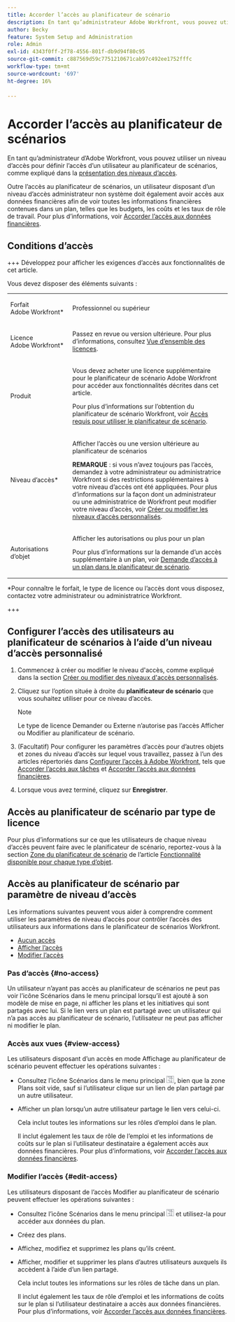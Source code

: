 ```yaml
---
title: Accorder l’accès au planificateur de scénario
description: En tant qu’administrateur Adobe Workfront, vous pouvez utiliser un niveau d’accès pour définir l’accès d’un utilisateur au planificateur de scénarios.
author: Becky
feature: System Setup and Administration
role: Admin
exl-id: 4343f0ff-2f78-4556-801f-db9d94f80c95
source-git-commit: c887569d59c7751210671cab97c492ee1752fffc
workflow-type: tm+mt
source-wordcount: '697'
ht-degree: 16%

---
```


# Accorder l’accès au planificateur de scénarios

En tant qu’administrateur d’Adobe Workfront, vous pouvez utiliser un niveau d’accès pour définir l’accès d’un utilisateur au planificateur de scénarios, comme expliqué dans la [présentation des niveaux d’accès](../../../administration-and-setup/add-users/access-levels-and-object-permissions/access-levels-overview.md).

Outre l’accès au planificateur de scénarios, un utilisateur disposant d’un niveau d’accès administrateur non système doit également avoir accès aux données financières afin de voir toutes les informations financières contenues dans un plan, telles que les budgets, les coûts et les taux de rôle de travail. Pour plus d’informations, voir [Accorder l’accès aux données financières](../../../administration-and-setup/add-users/configure-and-grant-access/grant-access-financial.md).

## Conditions d’accès

+++ Développez pour afficher les exigences d’accès aux fonctionnalités de cet article.

Vous devez disposer des éléments suivants :

<table style="table-layout:auto"> 
 <col> 
 <col> 
 <tbody> 
  <tr> 
   <td role="rowheader"> <p>Forfait Adobe Workfront*</p> </td> 
   <td>Professionnel ou supérieur</td> 
  </tr> 
  <tr> 
   <td role="rowheader">Licence Adobe Workfront*</td> 
   <td> <p>Passez en revue ou version ultérieure. Pour plus d’informations, consultez <a href="../../../administration-and-setup/add-users/access-levels-and-object-permissions/wf-licenses.md" class="MCXref xref" data-mc-variable-override="">Vue d’ensemble des licences</a>.</p> </td> 
  </tr> 
  <tr> 
   <td role="rowheader">Produit</td> 
   <td> <p>Vous devez acheter une licence supplémentaire pour le planificateur de scénario Adobe Workfront pour accéder aux fonctionnalités décrites dans cet article.</p> <p>Pour plus d’informations sur l’obtention du planificateur de scénario Workfront, voir <a href="../../../scenario-planner/access-needed-to-use-sp.md" class="MCXref xref" data-mc-variable-override="">Accès requis pour utiliser le planificateur de scénario</a>. </p> </td> 
  </tr> 
  <tr> 
   <td role="rowheader">Niveau d’accès*</td> 
   <td> <p>Afficher l’accès ou une version ultérieure au planificateur de scénarios</p> <p><b>REMARQUE</b> : si vous n’avez toujours pas l’accès, demandez à votre administrateur ou administratrice Workfront si des restrictions supplémentaires à votre niveau d’accès ont été appliquées. Pour plus d’informations sur la façon dont un administrateur ou une administratrice de Workfront peut modifier votre niveau d’accès, voir <a href="../../../administration-and-setup/add-users/configure-and-grant-access/create-modify-access-levels.md" class="MCXref xref" data-mc-variable-override="">Créer ou modifier les niveaux d’accès personnalisés</a>.</p> </td> 
  </tr> 
  <tr data-mc-conditions=""> 
   <td role="rowheader"> <p>Autorisations d’objet</p> </td> 
   <td> <p>Afficher les autorisations ou plus pour un plan</p> <p>Pour plus d’informations sur la demande d’un accès supplémentaire à un plan, voir <a href="../../../scenario-planner/request-access-to-plan.md" class="MCXref xref" data-mc-variable-override="">Demande d’accès à un plan dans le planificateur de scénario</a>.</p> </td> 
  </tr> 
 </tbody> 
</table>

&#42;Pour connaître le forfait, le type de licence ou l’accès dont vous disposez, contactez votre administrateur ou administratrice Workfront.

+++

## Configurer l’accès des utilisateurs au planificateur de scénarios à l’aide d’un niveau d’accès personnalisé

1. Commencez à créer ou modifier le niveau d&#39;accès, comme expliqué dans la section [Créer ou modifier des niveaux d&#39;accès personnalisés](../../../administration-and-setup/add-users/configure-and-grant-access/create-modify-access-levels.md).
1. Cliquez sur l’option située à droite du **planificateur de scénario** que vous souhaitez utiliser pour ce niveau d’accès.

   >[!NOTE]
   >
   >Le type de licence Demander ou Externe n’autorise pas l’accès Afficher ou Modifier au planificateur de scénario.

1. (Facultatif) Pour configurer les paramètres d’accès pour d’autres objets et zones du niveau d’accès sur lequel vous travaillez, passez à l’un des articles répertoriés dans [Configurer l’accès à Adobe Workfront](../../../administration-and-setup/add-users/configure-and-grant-access/configure-access.md), tels que [Accorder l’accès aux tâches](../../../administration-and-setup/add-users/configure-and-grant-access/grant-access-tasks.md) et [Accorder l’accès aux données financières](../../../administration-and-setup/add-users/configure-and-grant-access/grant-access-financial.md).
1. Lorsque vous avez terminé, cliquez sur **Enregistrer**.

## Accès au planificateur de scénario par type de licence

Pour plus d’informations sur ce que les utilisateurs de chaque niveau d’accès peuvent faire avec le planificateur de scénario, reportez-vous à la section [Zone du planificateur de scénario](../../../administration-and-setup/add-users/access-levels-and-object-permissions/functionality-available-for-each-object-type.md#scenario) de l’article [Fonctionnalité disponible pour chaque type d’objet](../../../administration-and-setup/add-users/access-levels-and-object-permissions/functionality-available-for-each-object-type.md).

## Accès au planificateur de scénario par paramètre de niveau d’accès

Les informations suivantes peuvent vous aider à comprendre comment utiliser les paramètres de niveau d’accès pour contrôler l’accès des utilisateurs aux informations dans le planificateur de scénarios Workfront.

* [Aucun accès](#no-access)
* [Afficher l’accès](#view-access)
* [Modifier l’accès](#edit-access)

### Pas d’accès {#no-access}

Un utilisateur n’ayant pas accès au planificateur de scénarios ne peut pas voir l’icône Scénarios dans le menu principal lorsqu’il est ajouté à son modèle de mise en page, ni afficher les plans et les initiatives qui sont partagés avec lui. Si le lien vers un plan est partagé avec un utilisateur qui n’a pas accès au planificateur de scénario, l’utilisateur ne peut pas afficher ni modifier le plan.

### Accès aux vues {#view-access}

Les utilisateurs disposant d’un accès en mode Affichage au planificateur de scénario peuvent effectuer les opérations suivantes :

* Consultez l’icône Scénarios dans le menu principal ![](assets/esp-icon-in-main-menu.png), bien que la zone Plans soit vide, sauf si l’utilisateur clique sur un lien de plan partagé par un autre utilisateur.
* Afficher un plan lorsqu’un autre utilisateur partage le lien vers celui-ci.

  Cela inclut toutes les informations sur les rôles d’emploi dans le plan.

  Il inclut également les taux de rôle de l’emploi et les informations de coûts sur le plan si l’utilisateur destinataire a également accès aux données financières. Pour plus d’informations, voir [Accorder l’accès aux données financières](../../../administration-and-setup/add-users/configure-and-grant-access/grant-access-financial.md).

### Modifier l’accès {#edit-access}

Les utilisateurs disposant de l’accès Modifier au planificateur de scénario peuvent effectuer les opérations suivantes :

* Consultez l’icône Scénarios dans le menu principal ![](assets/esp-icon-in-main-menu.png) et utilisez-la pour accéder aux données du plan.
* Créez des plans.
* Affichez, modifiez et supprimez les plans qu’ils créent.
* Afficher, modifier et supprimer les plans d’autres utilisateurs auxquels ils accèdent à l’aide d’un lien partagé.

  Cela inclut toutes les informations sur les rôles de tâche dans un plan.

  Il inclut également les taux de rôle d’emploi et les informations de coûts sur le plan si l’utilisateur destinataire a accès aux données financières. Pour plus d’informations, voir [Accorder l’accès aux données financières](../../../administration-and-setup/add-users/configure-and-grant-access/grant-access-financial.md).

